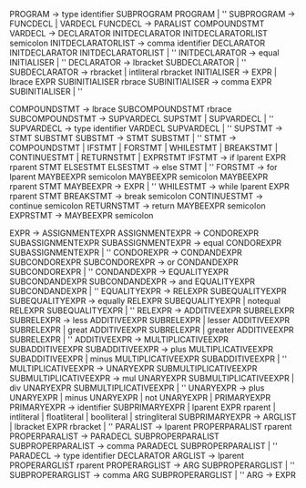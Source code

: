 PROGRAM                         -> type identifier SUBPROGRAM PROGRAM | ''
SUBPROGRAM                      -> FUNCDECL | VARDECL 
FUNCDECL                        -> PARALIST COMPOUNDSTMT
VARDECL                         -> DECLARATOR INITDECLARATOR INITDECLARATORLIST semicolon
INITDECLARATORLIST              -> comma identifier DECLARATOR INITDECLARATOR INITDECLARATORLIST | ''
INITDECLARATOR                  -> equal INITIALISER | ''
DECLARATOR                      -> lbracket SUBDECLARATOR | ''
SUBDECLARATOR                   -> rbracket | intliteral rbracket
INITIALISER                     -> EXPR | lbrace EXPR SUBINITIALISER rbrace
SUBINITIALISER                  -> comma EXPR SUBINITIALISER | ''

COMPOUNDSTMT                    -> lbrace SUBCOMPOUNDSTMT rbrace
SUBCOMPOUNDSTMT                 -> SUPVARDECL SUPSTMT | SUPVARDECL | ''
SUPVARDECL                      -> type identifier VARDECL SUPVARDECL | ''
SUPSTMT                         -> STMT SUBSTMT
SUBSTMT                         -> STMT SUBSTMT | ''
STMT                            -> COMPOUNDSTMT | IFSTMT | FORSTMT | WHILESTMT | BREAKSTMT | CONTINUESTMT | RETURNSTMT | EXPRSTMT
IFSTMT                          -> if lparent EXPR rparent STMT ELSESTMT
ELSESTMT                        -> else STMT | ''
FORSTMT                         -> for lparent MAYBEEXPR semicolon MAYBEEXPR semicolon MAYBEEXPR rparent STMT
MAYBEEXPR                       -> EXPR | ''
WHILESTMT                       -> while lparent EXPR rparent STMT
BREAKSTMT                       -> break semicolon
CONTINUESTMT                    -> continue semicolon
RETURNSTMT                      -> return MAYBEEXPR semicolon
EXPRSTMT                        -> MAYBEEXPR semicolon

EXPR                            -> ASSIGNMENTEXPR
ASSIGNMENTEXPR                  -> CONDOREXPR SUBASSIGNMENTEXPR 
SUBASSIGNMENTEXPR               -> equal CONDOREXPR SUBASSIGNMENTEXPR | ''
CONDOREXPR                      -> CONDANDEXPR SUBCONDOREXPR
SUBCONDOREXPR                   -> or CONDANDEXPR SUBCONDOREXPR | ''
CONDANDEXPR                     -> EQUALITYEXPR SUBCONDANDEXPR 
SUBCONDANDEXPR                  -> and EQUALITYEXPR SUBCONDANDEXPR | ''
EQUALITYEXPR                    -> RELEXPR SUBEQUALITYEXPR
SUBEQUALITYEXPR                 -> equally RELEXPR SUBEQUALITYEXPR | notequal RELEXPR SUBEQUALITYEXPR | ''
RELEXPR                         -> ADDITIVEEXPR SUBRELEXPR
SUBRELEXPR                      -> less ADDITIVEEXPR SUBRELEXPR | lesser ADDITIVEEXPR SUBRELEXPR | great ADDITIVEEXPR SUBRELEXPR | greater ADDITIVEEXPR SUBRELEXPR | ''
ADDITIVEEXPR                    -> MULTIPLICATIVEEXPR SUBADDITIVEEXPR
SUBADDITIVEEXPR                 -> plus MULTIPLICATIVEEXPR SUBADDITIVEEXPR | minus MULTIPLICATIVEEXPR SUBADDITIVEEXPR | ''
MULTIPLICATIVEEXPR              -> UNARYEXPR SUBMULTIPLICATIVEEXPR
SUBMULTIPLICATIVEEXPR           -> mul UNARYEXPR SUBMULTIPLICATIVEEXPR | div UNARYEXPR SUBMULTIPLICATIVEEXPR | ''
UNARYEXPR                       -> plus UNARYEXPR | minus UNARYEXPR | not UNARYEXPR | PRIMARYEXPR
PRIMARYEXPR                     -> identifier SUBPRIMARYEXPR | lparent EXPR rparent | intliteral | floatliteral | boolliteral | stringliteral
SUBPRIMARYEXPR                  -> ARGLIST | lbracket EXPR rbracket | ''
PARALIST                        -> lparent PROPERPARALIST rparent
PROPERPARALIST                  -> PARADECL SUBPROPERPARALIST
SUBPROPERPARALIST               -> comma PARADECL SUBPROPERPARALIST | ''
PARADECL                        -> type identifier DECLARATOR 
ARGLIST                         -> lparent PROPERARGLIST rparent
PROPERARGLIST                   -> ARG SUBPROPERARGLIST | ''
SUBPROPERARGLIST                -> comma ARG SUBPROPERARGLIST | ''
ARG                             -> EXPR 